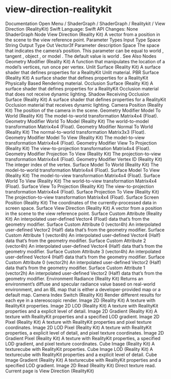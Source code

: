 # view-direction-realitykit
 Documentation 
 Open Menu 
/
 ShaderGraph 
/
ShaderGraph
/
 Realitykit 
/
 View Direction (RealityKit) 
Swift
Language: 
Swift
 API Changes: 
None
ShaderGraph Node
View Direction (Reality
Kit)
A vector from a position in the scene to the view reference point.
Parameter Types
Input
Type
Space
String
Output
Type
Out
Vector3f
Parameter description
Space
The space that indicates the camera’s position. This parameter can be equal to 
world
, 
tangent
, 
object
, or 
model
. The default value is 
world
.
See Also
Nodes
Geometry Modifier (Reality
Kit)
A function that manipulates the location of a model’s vertices, run once per vertex.
Unlit Surface (Reality
Kit)
A surface shader that defines properties for a RealityKit Unlit material.
PBR Surface (Reality
Kit)
A surface shader that defines properties for a RealityKit Physically Based Rendering material.
Occlusion Surface (Reality
Kit)
A surface shader that defines properties for a RealityKit Occlusion material that does not receive dynamic lighting.
Shadow Receiving Occlusion Surface (Reality
Kit)
A surface shader that defines properties for a RealityKit Occlusion material that receives dynamic lighting.
Camera Position (Reality
Kit)
The position of the camera in the scene.
Geometry Modifier Model To World (Reality
Kit)
The model-to-world transformation Matrix4x4 (Float).
Geometry Modifier World To Model (Reality
Kit)
The world-to-model transformation Matrix4x4 (Float).
Geometry Modifier Normal To World (Reality
Kit)
The normal-to-world transformation Matrix3x3 (Float).
Geometry Modifier Model To View (Reality
Kit)
The model-to-view transformation Matrix4x4 (Float).
Geometry Modifier View To Projection (Reality
Kit)
The view-to-projection transformation Matrix4x4 (Float).
Geometry Modifier Projection To View (Reality
Kit)
The projection-to-view transformation Matrix4x4 (Float).
Geometry Modifier Vertex ID (Reality
Kit)
The integer index of the vertex.
Surface Model To World (Reality
Kit)
The model-to-world transformation Matrix4x4 (Float).
Surface Model To View (Reality
Kit)
The model-to-view transformation Matrix4x4 (Float).
Surface World To View (Reality
Kit)
The world-to-view transformation Matrix4x4 (Float).
Surface View To Projection (Reality
Kit)
The view-to-projection transformation Matrix4x4 (Float).
Surface Projection To View (Reality
Kit)
The projection-to-view transformation Matrix4x4 (Float).
Surface Screen Position (Reality
Kit)
The coordinates of the currently-processed data in screen space.
Surface View Direction (Reality
Kit)
A vector from a position in the scene to the view reference point.
Surface Custom Attribute (Reality
Kit)
An interpolated user-defined Vector4 (Float) data that’s from the geometry modifier.
Surface Custom Attribute 0 (vector4h)
An interpolated user-defined Vector2 (Half) data that’s from the geometry modifier.
Surface Custom Attribute 1 (vector4h)
An interpolated user-defined Vector4 (Half) data that’s from the geometry modifier.
Surface Custom Attribute 2 (vector4h)
An interpolated user-defined Vector4 (Half) data that’s from the geometry modifier.
Surface Custom Attribute 3 (vector4h)
An interpolated user-defined Vector4 (Half) data that’s from the geometry modifier.
Surface Custom Attribute 0 (vector2h)
An interpolated user-defined Vector2 (Half) data that’s from the geometry modifier.
Surface Custom Attribute 1 (vector2h)
An interpolated user-defined Vector2 (Half) data that’s from the geometry modifier.
Environment Radiance (Reality
Kit)
Returns an environment’s diffuse and specular radiance value based on real-world environment, and an IBL map that is either a developer-provided map or a default map.
Camera Index Switch (Reality
Kit)
Render different results for each eye in a stereoscopic render.
Image 2D (Reality
Kit)
A texture with RealityKit properties.
Image 2D LOD (Reality
Kit)
A texture with RealityKit properties and a explicit level of detail.
Image 2D Gradient (Reality
Kit)
A texture with RealityKit properties and a specified LOD gradient.
Image 2D Pixel (Reality
Kit)
A texture with RealityKit properties and pixel texture coordinates.
Image 2D LOD Pixel (Reality
Kit)
A texture with RealityKit properties, a explicit level of detail, and pixel texture coordinates.
Image 2D Gradient Pixel (Reality
Kit)
A texture with RealityKit properties, a specified LOD gradient, and pixel texture coordinates.
Cube Image (Reality
Kit)
A texturecube with RealityKit properties.
Cube Image LOD (Reality
Kit)
A texturecube with RealityKit properties and a explicit level of detail.
Cube Image Gradient (Reality
Kit)
A texturecube with RealityKit properties and a specified LOD gradient.
Image 2D Read (Reality
Kit)
Direct texture read.
 Current page is View Direction (RealityKit) 
